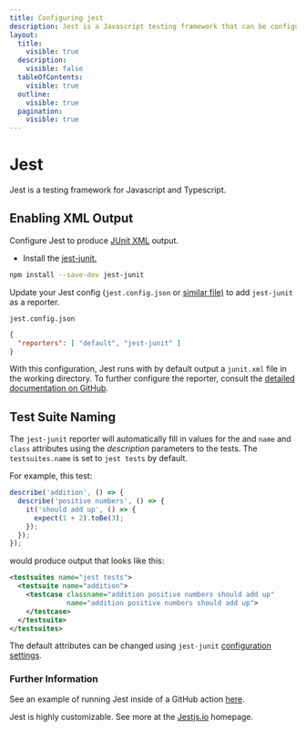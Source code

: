 ```yaml
---
title: Configuring jest
description: Jest is a Javascript testing framework that can be configured to output XML
layout:
  title:
    visible: true
  description:
    visible: false
  tableOfContents:
    visible: true
  outline:
    visible: true
  pagination:
    visible: true
---
```


# Jest

Jest is a testing framework for Javascript and Typescript.

## Enabling XML Output

Configure Jest to produce [JUnit XML](https://github.com/testmoapp/junitxml) output.&#x20;

* Install the [jest-junit.](https://github.com/jest-community/jest-junit)

```bash
npm install --save-dev jest-junit
```

Update your Jest config (`jest.config.json` or [similar file)](https://jestjs.io/docs/configuration) to add `jest-junit` as a reporter.

`jest.config.json`

```json
{
  "reporters": [ "default", "jest-junit" ]
}
```

With this configuration, Jest runs with by default output a `junit.xml` file in the working directory. To further configure the reporter, consult the [detailed documentation on GitHub](https://github.com/jest-community/jest-junit?tab=readme-ov-file#jest-junit).

## Test Suite Naming

The `jest-junit` reporter will automatically fill in values for the and `name` and `class` attributes using the _description_ parameters to the tests. The `testsuites.name` is set to `jest tests` by default.

For example, this test:

```javascript
describe('addition', () => {
  describe('positive numbers', () => {
    it('should add up', () => {
      expect(1 + 2).toBe(3);
    });
  });
});
```

would produce output that looks like this:

```xml
<testsuites name="jest tests">
  <testsuite name="addition">
    <testcase classname="addition positive numbers should add up" 
              name="addition positive numbers should add up">
    </testcase>
  </testsuite>
</testsuites>
```

The default attributes can be changed using `jest-junit` [configuration settings](https://github.com/jest-community/jest-junit?tab=readme-ov-file#configuration).&#x20;

### Further Information

See an example of running Jest inside of a GitHub action [here](https://github.com/trunk-io/flake-factory/blob/main/.github/workflows/javascript-tests.yaml#L42).

Jest is highly customizable. See more at the [Jestjs.io](https://jestjs.io/) homepage.
